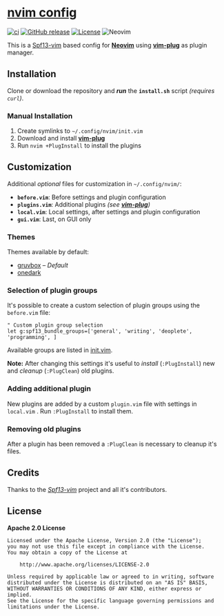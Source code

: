 # [nvim config](https://github.com/offa/nvim-config)

[![ci](https://github.com/offa/nvim-config/actions/workflows/ci.yml/badge.svg)](https://github.com/offa/nvim-config/actions/workflows/ci.yml)
[![GitHub release](https://img.shields.io/github/release/offa/nvim-config.svg)](https://github.com/offa/nvim-config/releases)
[![License](https://img.shields.io/badge/license-Apache2.0-yellow.svg)](LICENSE)
![Neovim](https://img.shields.io/badge/nvim-0.5.0+-green.svg)

This is a [Spf13-vim](https://github.com/spf13/spf13-vim) based config for [**Neovim**](https://neovim.io/) using [**vim-plug**] as plugin manager.


## Installation

Clone or download the repository and ***run*** the **`install.sh`** script *(requires `curl`)*.


### Manual Installation

1. Create symlinks to `~/.config/nvim/init.vim`
1. Download and install [**vim-plug**](https://github.com/junegunn/vim-plug)
1. Run `nvim +PlugInstall` to install the plugins


## Customization

Additional *optional* files for customization in `~/.config/nvim/`:

- **`before.vim`**: Before settings and plugin configuration
- **`plugins.vim`**: Additional plugins *(see [**vim-plug**])*
- **`local.vim`**: Local settings, after settings and plugin configuration
- **`gui.vim`**: Last, on GUI only


### Themes

Themes available by default:

- [gruvbox](https://github.com/morhetz/gruvbox) – *Default*
- [onedark](https://github.com/joshdick/onedark.vim)


### Selection of plugin groups

It's possible to create a custom selection of plugin groups using the `before.vim` file:

```vim
" Custom plugin group selection
let g:spf13_bundle_groups=['general', 'writing', 'deoplete', 'programming', ]
```

Available groups are listed in [init.vim](./init.vim).

**Note:** After changing this settings it's useful to *install* (`:PlugInstall`) new and *cleanup* (`:PlugClean`) old plugins.


### Adding additional plugin

New plugins are added by a custom `plugin.vim` file with settings in `local.vim` . Run `:PlugInstall` to install them.


### Removing old plugins

After a plugin has been removed a `:PlugClean` is necessary to cleanup it's files.


## Credits

Thanks to the [*Spf13-vim*](https://github.com/spf13/spf13-vim) project and all it's contributors.


## License

**Apache 2.0 License**

    Licensed under the Apache License, Version 2.0 (the "License");
    you may not use this file except in compliance with the License.
    You may obtain a copy of the License at

        http://www.apache.org/licenses/LICENSE-2.0

    Unless required by applicable law or agreed to in writing, software
    distributed under the License is distributed on an "AS IS" BASIS,
    WITHOUT WARRANTIES OR CONDITIONS OF ANY KIND, either express or implied.
    See the License for the specific language governing permissions and
    limitations under the License.


[**vim-plug**]: https://github.com/junegunn/vim-plug
